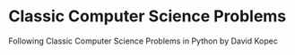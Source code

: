 # Classic Computer Science Problems

Following Classic Computer Science Problems in Python by David Kopec
